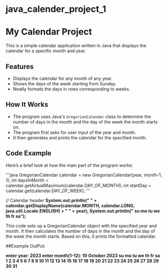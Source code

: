 # java_calender_project_1

# My Calendar Project

This is a simple calendar application written in Java that displays the calendar for a specific month and year.

## Features
- Displays the calendar for any month of any year.
- Shows the days of the week starting from Sunday.
- Neatly formats the days in rows corresponding to weeks.

## How It Works
- The program uses Java's `GregorianCalendar` class to determine the number of days in the month and the day of the week the month starts on.
- The program first asks for user input of the year and month.
- It then generates and prints the calendar for the specified month.

## Code Example

Here’s a brief look at how the main part of the program works:

'''java
GregorianCalendar calendar = new GregorianCalendar(year, month-1, 1);
int daysInMonth = calendar.getActualMaximum(calendar.DAY_OF_MONTH);
int startDay = calendar.get(calendar.DAY_OF_WEEK);
'''

// Calendar header
**System.out.println(" " + calendar.getDisplayName(calendar.MONTH, calendar.LONG, java.util.Locale.ENGLISH) + " " + year);
System.out.println(" su mo tu we th fr sa");**

This code sets up a GregorianCalendar object with the specified year and month. It then calculates the number of days in the month and the day of the week the month starts. Based on this, it prints the formatted calendar.


##Example OutPut:

**enter year: 2023
enter month(1-12): 10
 October 2023
 su mo tu we th fr sa
  1  2  3  4  5  6  7 
  8  9 10 11 12 13 14 
 15 16 17 18 19 20 21 
 22 23 24 25 26 27 28 
 29 30 31**
